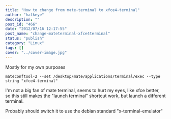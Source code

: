 ```yaml
---
title: "How to change from mate-terminal to xfce4-terminal"
author: "halkeye"
description: ""
post_id: "466"
date: "2012/07/16 12:17:55"
post_name: "change-mateterminal-xfce4terminal"
status: "publish"
category: "Linux"
tags: []
cover: "../cover-image.jpg"
---
```


Mostly for my own purposes

`mateconftool-2 --set /desktop/mate/applications/terminal/exec --type string "xfce4-terminal"`

I'm not a big fan of mate terminal, seems to hurt my eyes, like xfce better, so this still makes the "launch terminal" shortcut work, but launch a different terminal.

Probably should switch it to use the debian standard "x-terminal-emulator"
